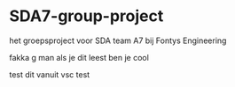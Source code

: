 # SDA7-group-project

het groepsproject voor SDA team A7 bij Fontys Engineering

fakka g man
als je dit leest ben je cool


test dit vanuit vsc
test 